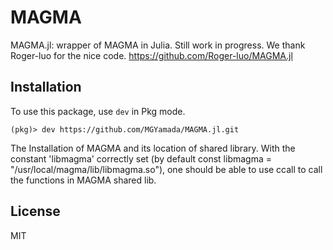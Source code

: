 # MAGMA

MAGMA.jl: wrapper of MAGMA in Julia. Still work in progress.
We thank Roger-luo for the nice code. https://github.com/Roger-luo/MAGMA.jl

## Installation

To use this package, use `dev` in Pkg mode.

```
(pkg)> dev https://github.com/MGYamada/MAGMA.jl.git
```

The Installation of MAGMA and its location of shared library. With the constant 'libmagma' correctly set (by default const libmagma = "/usr/local/magma/lib/libmagma.so"), one should be able to use ccall to call the functions in MAGMA shared lib.

## License

MIT
